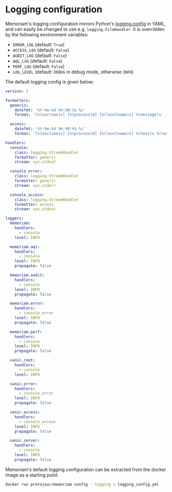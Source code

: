 # Logging configuration

Memoriam's logging configuration mirrors Python's [logging.config](https://docs.python.org/3/library/logging.config.html) in YAML, and can easily be changed to use e.g. `logging.FileHandler`. It is overridden by the following environment variables:

- `ERROR_LOG` (default: `True`)
- `ACCESS_LOG` (default: `False`)
- `AUDIT_LOG` (default: `False`)
- `AQL_LOG` (default: `False`)
- `PERF_LOG` (default: `False`)
- `LOG_LEVEL` (default: `DEBUG` in debug mode, otherwise `INFO`)

The default logging config is given below:

```yaml
version: 1

formatters:
  generic:
    datefmt: '%Y-%m-%d %H:%M:%S %z'
    format: '[%(asctime)s] [%(process)d] [%(levelname)s] %(message)s'

  access:
    datefmt: '%Y-%m-%d %H:%M:%S %z'
    format: '[%(asctime)s] [%(process)d] [%(levelname)s] %(host)s %(request)s %(status)d %(byte)d %(message)s'

handlers:
  console:
    class: logging.StreamHandler
    formatter: generic
    stream: sys.stdout

  console_error:
    class: logging.StreamHandler
    formatter: generic
    stream: sys.stderr

  console_access:
    class: logging.StreamHandler
    formatter: access
    stream: sys.stdout

loggers:
  memoriam:
    handlers:
      - console
    level: INFO

  memoriam.aql:
    handlers:
      - console
    level: INFO
    propagate: false

  memoriam.audit:
    handlers:
      - console
    level: INFO
    propagate: false

  memoriam.error:
    handlers:
      - console_error
    level: INFO
    propagate: false

  memoriam.perf:
    handlers:
      - console
    level: INFO
    propagate: false

  sanic.root:
    handlers:
      - console
    level: INFO

  sanic.error:
    handlers:
      - console_error
    level: INFO
    propagate: false

  sanic.access:
    handlers:
      - console_access
    level: INFO
    propagate: false

  sanic.server:
    handlers:
      - console
    level: INFO
    propagate: false
```

Memoriam's default logging configuration can be extracted from the docker image as a starting point:

```bash
docker run protojour/memoriam config --logging > logging_config.yml
```
